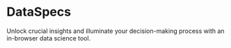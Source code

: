 # DataSpecs
Unlock crucial insights and illuminate your decision-making process with an in-browser data science tool.
